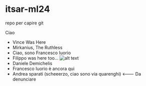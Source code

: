 # itsar-ml24
repo per capire git

Ciao



- Vince Was Here
- Mirkanius, The Ruthless
- Ciao, sono Francesco Iuorio
- Filippo was here too...
![alt text](https://media.tenor.com/wMkBoSvYIh0AAAAj/pog-poggers.gif)
- Daniele Demichelis
- Francesco Iuorio è ancora qui                          
- Andrea sparati (scheeerzo, ciao sono via quarenghi) <--- Da denunciare
                               
